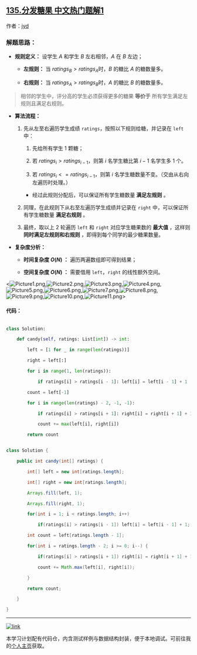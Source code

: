## [135.分发糖果 中文热门题解1](https://leetcode.cn/problems/candy/solutions/100000/candy-cong-zuo-zhi-you-cong-you-zhi-zuo-qu-zui-da-)

作者：[jyd](https://leetcode.cn/u/jyd)
### 解题思路：

- **规则定义：** 设学生 $A$ 和学生 $B$ 左右相邻，$A$ 在 $B$ 左边；
  - **左规则：** 当 $ratings_B>ratings_A$时，$B$ 的糖比 $A$ 的糖数量多。
  - **右规则：** 当 $ratings_A>ratings_B$时，$A$ 的糖比 $B$ 的糖数量多。

> 相邻的学生中，评分高的学生必须获得更多的糖果 **等价于** 所有学生满足左规则且满足右规则。

- **算法流程：**

  1. 先从左至右遍历学生成绩 `ratings`，按照以下规则给糖，并记录在 `left` 中：

     1. 先给所有学生 $1$ 颗糖；
     2. 若 $ratings_i>ratings_{i-1}$，则第 $i$ 名学生糖比第 $i - 1$ 名学生多 $1$ 个。
     3. 若 $ratings_i<=ratings_{i-1}$，则第 $i$ 名学生糖数量不变。（交由从右向左遍历时处理。）

     - 经过此规则分配后，可以保证所有学生糖数量 **满足左规则** 。

  2. 同理，在此规则下从右至左遍历学生成绩并记录在 `right` 中，可以保证所有学生糖数量 **满足右规则** 。
  3. 最终，取以上 $2$ 轮遍历 `left` 和 `right` 对应学生糖果数的 **最大值** ，这样则 **同时满足左规则和右规则** ，即得到每个同学的最少糖果数量。

- **复杂度分析：**
  - **时间复杂度 $O(N)$ ：** 遍历两遍数组即可得到结果；
  - **空间复杂度 $O(N)$ ：**  需要借用 `left`，`right` 的线性额外空间。

<![Picture1.png](https://pic.leetcode-cn.com/d86caec88575aa1cd162c76401b3cc67f25105c178b9f99c51fdd34d877413d7-Picture1.png),![Picture2.png](https://pic.leetcode-cn.com/03f9b526fb71f0f06b98c2a6b68ba1032fa377c8847fa8879919d50f684786f2-Picture2.png),![Picture3.png](https://pic.leetcode-cn.com/a86dffd2c9800768229d87a3bdf4d0a3a3b71098faee7c85bdff68413ae46914-Picture3.png),![Picture4.png](https://pic.leetcode-cn.com/62ea88df951fd517365a0cb131ecb3268c1e96f7daaa71f63e888fa6b763cd1c-Picture4.png),![Picture5.png](https://pic.leetcode-cn.com/7f03142760a933dae495e460bb64bc0f7cc88c195d83d14579734880d189***-Picture5.png),![Picture6.png](https://pic.leetcode-cn.com/239ed1c324499af7774a0086d32f2ba7a95de58ebad605f29c5c2574cb9c344f-Picture6.png),![Picture7.png](https://pic.leetcode-cn.com/a19a2034c7ff1e2b8255338732a3f5417a5e2ed8aa2e672b2cd083fb2776ce5a-Picture7.png),![Picture8.png](https://pic.leetcode-cn.com/6cc40c14fa425f8aa7e771f19c61c487c1eef78efc675b029716998cb92645c9-Picture8.png),![Picture9.png](https://pic.leetcode-cn.com/1312e225c83d51fadf246a9683b7c169fa3993bd169016ce93323466c85bfa1b-Picture9.png),![Picture10.png](https://pic.leetcode-cn.com/164a4bae4eacfcbd0d5bad0aaf11f215fb2847470f6cb1d5eaca2d8b13c1dc61-Picture10.png),![Picture11.png](https://pic.leetcode-cn.com/9e026380b05a72950a2056d6db588600f60701ec563da72e59fa1f8d6a810c95-Picture11.png)>

#### 代码：

```Python []
class Solution:
    def candy(self, ratings: List[int]) -> int:
        left = [1 for _ in range(len(ratings))]
        right = left[:]
        for i in range(1, len(ratings)):
            if ratings[i] > ratings[i - 1]: left[i] = left[i - 1] + 1
        count = left[-1]
        for i in range(len(ratings) - 2, -1, -1):
            if ratings[i] > ratings[i + 1]: right[i] = right[i + 1] + 1
            count += max(left[i], right[i])
        return count
```

```Java []
class Solution {
    public int candy(int[] ratings) {
        int[] left = new int[ratings.length];
        int[] right = new int[ratings.length];
        Arrays.fill(left, 1);
        Arrays.fill(right, 1);
        for(int i = 1; i < ratings.length; i++)
            if(ratings[i] > ratings[i - 1]) left[i] = left[i - 1] + 1;
        int count = left[ratings.length - 1];
        for(int i = ratings.length - 2; i >= 0; i--) {
            if(ratings[i] > ratings[i + 1]) right[i] = right[i + 1] + 1;
            count += Math.max(left[i], right[i]);
        }
        return count;
    }
}
```

---

[![link](https://pic.leetcode.cn/1692032516-LSqzdC-760_100_3.png)](https://leetcode.cn/studyplan/selected-coding-interview/)

本学习计划配有代码仓，内含测试样例与数据结构封装，便于本地调试。可前往我的[个人主页](https://leetcode.cn/u/jyd/)获取。